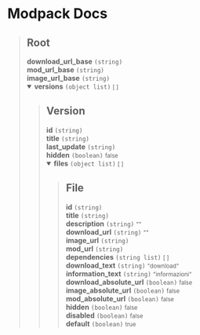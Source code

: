 # Modpack Docs

<blockquote>
<h2>Root</h2>
<b>download_url_base</b> <code>(string)</code><br/>
<b>mod_url_base</b> <code>(string)</code><br/>
<b>image_url_base</b> <code>(string)</code><br/>
<details open>
<summary><b>versions</b> <code>(object list)</code> <small>[ ]</small></summary>
<blockquote>
<h2>Version</h2>
<b>id</b> <code>(string)</code><br/>
<b>title</b> <code>(string)</code><br/>
<b>last_update</b> <code>(string)</code><br/>
<b>hidden</b> <code>(boolean)</code> <small>false</small>
<details open>
<summary><b>files</b> <code>(object list)</code> <small>[ ]</small></summary>
<blockquote>
<h2>File</h2>
<b>id</b> <code>(string)</code><br/>
<b>title</b> <code>(string)</code><br/>
<b>description</b> <code>(string)</code> <small>""</small><br/>
<b>download_url</b> <code>(string)</code> <small>""</small><br/>
<b>image_url</b> <code>(string)</code><br/>
<b>mod_url</b> <code>(string)</code><br/>
<b>dependencies</b> <code>(string list)</code> <small>[ ]</small><br/>
<b>download_text</b> <code>(string)</code> <small>"download"</small><br/>
<b>information_text</b> <code>(string)</code> <small>"informazioni"</small><br/>
<b>download_absolute_url</b> <code>(boolean)</code> <small>false</small><br/>
<b>image_absolute_url</b> <code>(boolean)</code> <small>false</small><br/>
<b>mod_absolute_url</b> <code>(boolean)</code> <small>false</small><br/>
<b>hidden</b> <code>(boolean)</code> <small>false</small><br/>
<b>disabled</b> <code>(boolean)</code> <small>false</small><br/>
<b>default</b> <code>(boolean)</code> <small>true</small>

</blockquote>
</details>
</blockquote>
</details>
</blockquote>